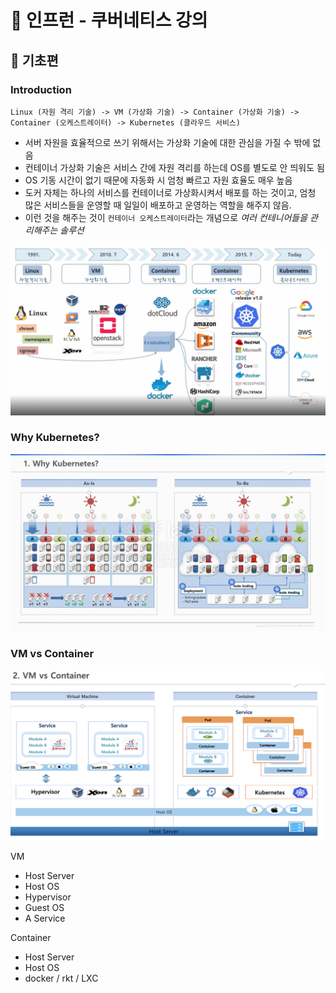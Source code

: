 # :book: 인프런 - 쿠버네티스 강의
## :pushpin: 기초편

### Introduction

```text
Linux (자원 격리 기술) -> VM (가상화 기술) -> Container (가상화 기술) -> Container (오케스트레이터) -> Kubernetes (클라우드 서비스)
```

- 서버 자원을 효율적으로 쓰기 위해서는 가상화 기술에 대한 관심을 가질 수 밖에 없음
- 컨테이너 가상화 기술은 서비스 간에 자원 격리를 하는데 OS를 별도로 안 띄워도 됨
- OS 기동 시간이 없기 때문에 자동화 시 엄청 빠르고 자원 효율도 매우 높음 
- 도커 자체는 하나의 서비스를 컨테이너로 가상화시켜서 배포를 하는 것이고, 엄청 많은 서비스들을 운영할 때 일일이 배포하고 운영하는 역할을 해주지 않음.
- 이런 것을 해주는 것이 `컨테이너 오케스트레이터`라는 개념으로 *여러 컨테니어들을 관리해주는 솔루션*

![](images/1.png)

### Why Kubernetes?

![](images/2.png)

### VM vs Container

![](images/01.png)

VM
- Host Server
- Host OS
- Hypervisor
- Guest OS
- A Service

Container
- Host Server
- Host OS
- docker / rkt / LXC

